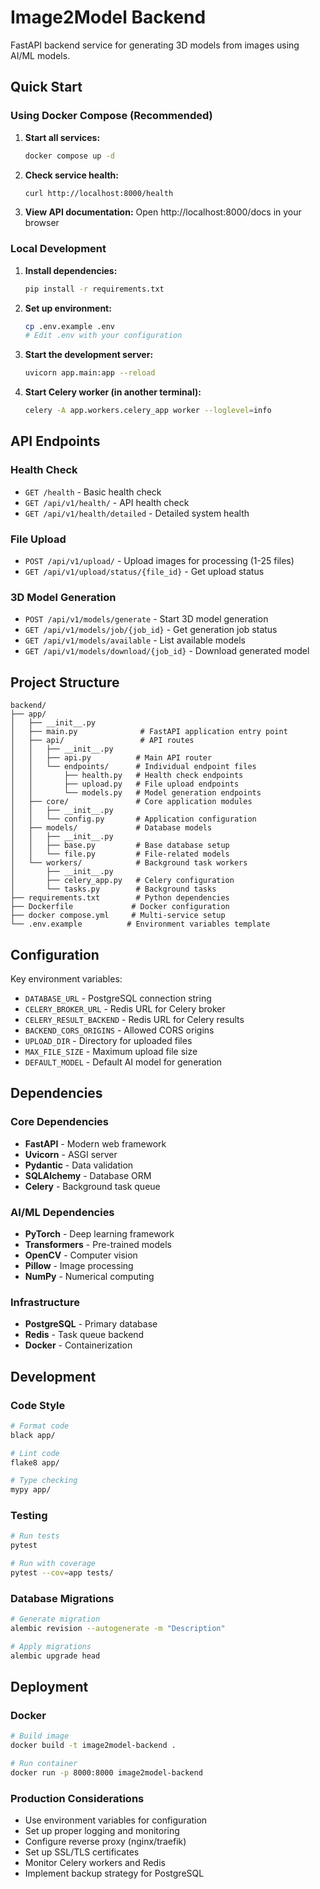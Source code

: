# Image2Model Backend

FastAPI backend service for generating 3D models from images using AI/ML models.

## Quick Start

### Using Docker Compose (Recommended)

1. **Start all services:**
   ```bash
   docker compose up -d
   ```

2. **Check service health:**
   ```bash
   curl http://localhost:8000/health
   ```

3. **View API documentation:**
   Open http://localhost:8000/docs in your browser

### Local Development

1. **Install dependencies:**
   ```bash
   pip install -r requirements.txt
   ```

2. **Set up environment:**
   ```bash
   cp .env.example .env
   # Edit .env with your configuration
   ```

3. **Start the development server:**
   ```bash
   uvicorn app.main:app --reload
   ```

4. **Start Celery worker (in another terminal):**
   ```bash
   celery -A app.workers.celery_app worker --loglevel=info
   ```

## API Endpoints

### Health Check
- `GET /health` - Basic health check
- `GET /api/v1/health/` - API health check
- `GET /api/v1/health/detailed` - Detailed system health

### File Upload
- `POST /api/v1/upload/` - Upload images for processing (1-25 files)
- `GET /api/v1/upload/status/{file_id}` - Get upload status

### 3D Model Generation
- `POST /api/v1/models/generate` - Start 3D model generation
- `GET /api/v1/models/job/{job_id}` - Get generation job status
- `GET /api/v1/models/available` - List available models
- `GET /api/v1/models/download/{job_id}` - Download generated model

## Project Structure

```
backend/
├── app/
│   ├── __init__.py
│   ├── main.py              # FastAPI application entry point
│   ├── api/                 # API routes
│   │   ├── __init__.py
│   │   ├── api.py          # Main API router
│   │   └── endpoints/      # Individual endpoint files
│   │       ├── health.py   # Health check endpoints
│   │       ├── upload.py   # File upload endpoints
│   │       └── models.py   # Model generation endpoints
│   ├── core/               # Core application modules
│   │   ├── __init__.py
│   │   └── config.py       # Application configuration
│   ├── models/             # Database models
│   │   ├── __init__.py
│   │   ├── base.py         # Base database setup
│   │   └── file.py         # File-related models
│   └── workers/            # Background task workers
│       ├── __init__.py
│       ├── celery_app.py   # Celery configuration
│       └── tasks.py        # Background tasks
├── requirements.txt        # Python dependencies
├── Dockerfile             # Docker configuration
├── docker compose.yml     # Multi-service setup
└── .env.example          # Environment variables template
```

## Configuration

Key environment variables:

- `DATABASE_URL` - PostgreSQL connection string
- `CELERY_BROKER_URL` - Redis URL for Celery broker
- `CELERY_RESULT_BACKEND` - Redis URL for Celery results
- `BACKEND_CORS_ORIGINS` - Allowed CORS origins
- `UPLOAD_DIR` - Directory for uploaded files
- `MAX_FILE_SIZE` - Maximum upload file size
- `DEFAULT_MODEL` - Default AI model for generation

## Dependencies

### Core Dependencies
- **FastAPI** - Modern web framework
- **Uvicorn** - ASGI server
- **Pydantic** - Data validation
- **SQLAlchemy** - Database ORM
- **Celery** - Background task queue

### AI/ML Dependencies
- **PyTorch** - Deep learning framework
- **Transformers** - Pre-trained models
- **OpenCV** - Computer vision
- **Pillow** - Image processing
- **NumPy** - Numerical computing

### Infrastructure
- **PostgreSQL** - Primary database
- **Redis** - Task queue backend
- **Docker** - Containerization

## Development

### Code Style
```bash
# Format code
black app/

# Lint code
flake8 app/

# Type checking
mypy app/
```

### Testing
```bash
# Run tests
pytest

# Run with coverage
pytest --cov=app tests/
```

### Database Migrations
```bash
# Generate migration
alembic revision --autogenerate -m "Description"

# Apply migrations
alembic upgrade head
```

## Deployment

### Docker
```bash
# Build image
docker build -t image2model-backend .

# Run container
docker run -p 8000:8000 image2model-backend
```

### Production Considerations
- Use environment variables for configuration
- Set up proper logging and monitoring
- Configure reverse proxy (nginx/traefik)
- Set up SSL/TLS certificates
- Monitor Celery workers and Redis
- Implement backup strategy for PostgreSQL